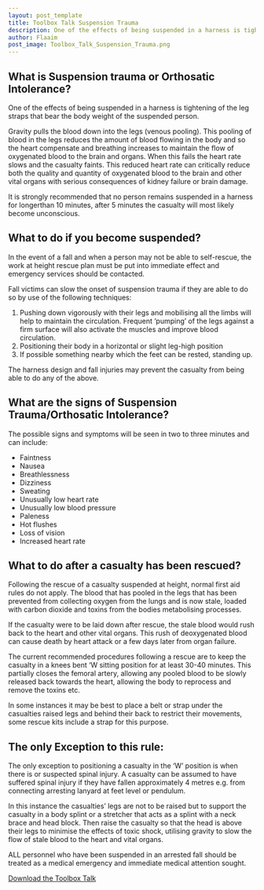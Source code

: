 ```yaml
---
layout: post_template
title: Toolbox Talk Suspension Trauma
description: One of the effects of being suspended in a harness is tightening of the leg straps that bear the body weight of the suspended person.
author: Flaaim
post_image: Toolbox_Talk_Suspension_Trauma.png
---
```


## What is Suspension trauma or Orthosatic Intolerance?

One of the effects of being suspended in a harness is tightening of the leg straps that bear the body weight of the suspended person.

Gravity pulls the blood down into the legs (venous pooling). This pooling of blood in the legs reduces the amount of blood flowing in the body and so the heart compensate and breathing increases to maintain the flow of oxygenated blood to the brain and organs. When this fails the heart rate slows and the casualty faints. This reduced heart rate can critically reduce both the quality and quantity of oxygenated blood to the brain and other vital organs with serious consequences of kidney failure or brain damage.

It is strongly recommended that no person remains suspended in a harness for longerthan 10 minutes, after 5 minutes the casualty will most likely become unconscious.

## What to do if you become suspended?

In the event of a fall and when a person may not be able to self-rescue, the work at height rescue plan must be put into immediate effect and emergency services should be contacted.

Fall victims can slow the onset of suspension trauma if they are able to do so by use of the following techniques:

1. Pushing down vigorously with their legs and mobilising all the limbs will help to maintain the circulation. Frequent ‘pumping’ of the legs against a firm surface will also activate the muscles and improve blood circulation.
2. Positioning their body in a horizontal or slight leg-high position
3. If possible something nearby which the feet can be rested, standing up.

The harness design and fall injuries may prevent the casualty from being able to do any of the above.

## What are the signs of Suspension Trauma/Orthosatic Intolerance?

The possible signs and symptoms will be seen in two to three minutes and can include:

- Faintness 
- Nausea 
- Breathlessness 
- Dizziness 
- Sweating
- Unusually low heart rate 
- Unusually low blood pressure 
- Paleness
- Hot flushes 
- Loss of vision 
- Increased heart rate

## What to do after a casualty has been rescued?


Following the rescue of a casualty suspended at height, normal first aid rules do not apply. The blood that has pooled in the legs that has been prevented from collecting oxygen from the lungs and is now stale, loaded with carbon dioxide and toxins from the bodies metabolising processes.

If the casualty were to be laid down after rescue, the stale blood would rush back to the heart and other vital organs. This rush of deoxygenated blood can cause death by heart attack or a few days later from organ failure.

The current recommended procedures following a rescue are to keep the casualty in a knees bent ‘W sitting position for at least 30-40 minutes. This partially closes the femoral artery, allowing any pooled blood to be slowly released back towards the heart, allowing the body to reprocess and remove the toxins etc.

In some instances it may be best to place a belt or strap under the casualties raised legs and behind their back to restrict their movements, some rescue kits include a strap for this purpose.

## The only Exception to this rule:

The only exception to positioning a casualty in the ‘W’ position is when there is or suspected spinal injury. A casualty can be assumed to have suffered spinal injury if they have fallen approximately 4 metres e.g. from connecting arresting lanyard at feet level or pendulum.

In this instance the casualties’ legs are not to be raised but to support the casualty in a body splint or a stretcher that acts as a splint with a neck brace and head block. Then raise the casualty so that the head is above their legs to minimise the effects of toxic shock, utilising gravity to slow the flow of stale blood to the heart and vital organs.

ALL personnel who have been suspended in an arrested fall should be treated as a medical emergency and immediate medical attention sought.

[Download the Toolbox Talk](https://safetyworkblog.com/assets/template/Toolbox_Talk_Suspension_Trauma.docx)

